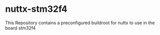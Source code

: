# nuttx-stm32f4
This Repository contains a preconfigured buildroot for nuttx to use in the board stm32f4 
